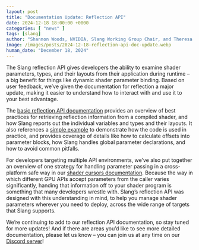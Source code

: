 ```yaml
---
layout: post
title: "Documentation Update: Reflection API"
date: 2024-12-18 18:00:00 +0000
categories: [ "news" ]
tags: [slang]
author: "Shannon Woods, NVIDIA, Slang Working Group Chair, and Theresa Foley, NVIDIA"
image: /images/posts/2024-12-18-reflection-api-doc-update.webp
human_date: "December 18, 2024"
---
```


The Slang reflection API gives developers the ability to examine shader parameters, types, and their layouts from their application during runtime – a big benefit for things like dynamic shader parameter binding. Based on user feedback, we’ve given the documentation for reflection a major update, making it easier to understand how to interact with and use it to your best advantage.

The [basic reflection API documentation](https://shader-slang.com/slang/user-guide/reflection) provides an overview of best practices for retrieving reflection information from a compiled shader, and how Slang reports out the individual variables and types and their layouts. It also references a [simple example](https://github.com/shader-slang/slang/tree/master/examples/reflection-api) to demonstrate how the code is used in practice, and provides coverage of details like how to calculate offsets into parameter blocks, how Slang handles global parameter declarations, and how to avoid common pitfalls.

For developers targeting multiple API environments, we’ve also put together an overview of one strategy for handling parameter passing in a cross-platform safe way in our [shader cursors documentation](https://shader-slang.com/docs/shader-cursors/). Because the way in which different GPU APIs accept parameters from the caller varies significantly, handing that information off to your shader program is something that many developers wrestle with. Slang’s reflection API was designed with this understanding in mind, to help you manage shader parameters wherever you need to deploy, across the wide range of targets that Slang supports.

We’re continuing to add to our reflection API documentation, so stay tuned for more updates! And if there are areas you’d like to see more detailed documentation, please let us know – you can join us at any time on our [Discord server](https://khr.io/slangdiscord)!

